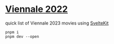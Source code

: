 # [Viennale 2022](https://viennale2023.vercel.app/)
quick list of Viennale 2023 movies using [SvelteKit](https://kit.svelte.dev/)

```
pnpm i
pnpm dev --open
```
